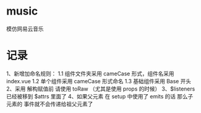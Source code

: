 # music
模仿网易云音乐

# 记录

1、新增加命名规则：
    1.1 组件文件夹采用 cameCase 形式，组件名采用 index.vue
    1.2 单个组件采用 cameCase 形式命名
    1.3 基础组件采用 Base 开头
2、采用 解构赋值前 请使用 toRaw （尤其是使用 props 的时候）
3、$listeners 已经被移到 $attrs 里面了 
4、如果父元素 在 setup 中使用了 emits 的话 那么子元素的 事件就不会传递给祖父元素了 
